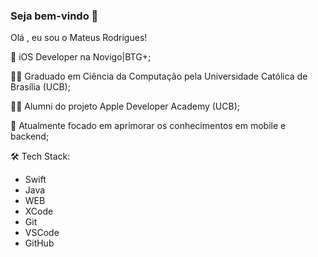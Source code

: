 ### Seja bem-vindo 👋

Olá , eu sou o Mateus Rodrigues!

🔭 iOS Developer na Novigo|BTG+;

🧑‍🎓 Graduado em Ciência da Computação pela Universidade Católica de Brasília (UCB);

👨‍💻 Alumni do projeto Apple Developer Academy (UCB);

🌱 Atualmente focado em aprimorar os conhecimentos em mobile e backend;



🛠  Tech Stack:

- Swift
- Java
- WEB
- XCode  
- Git  
- VSCode
- GitHub


